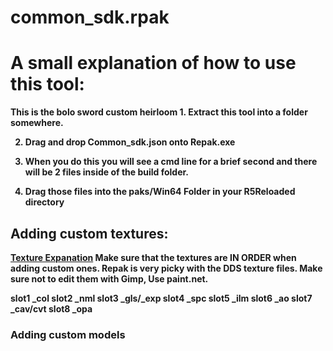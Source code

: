 # common_sdk.rpak
# A small explanation of how to use this tool:
<b>
This is the bolo sword custom heirloom
 <b>
1. Extract this tool into a folder somewhere. <b>

2. Drag and drop Common_sdk.json onto Repak.exe <b>
  
3. When you do this you will see a cmd line for a brief second and there will be 2 files inside of the build folder. <b>
  
4. Drag those files into the paks/Win64 Folder in your R5Reloaded directory <b>
  
## Adding custom textures:

[Texture Expanation](https://github.com/MCLOLSMAN/common_sdk.rpak/blob/main/Texture%2C%20material%20info.txt)
Make sure that the textures are IN ORDER when adding custom ones. <b>
  Repak is very picky with the DDS texture files. Make sure not to edit them with Gimp, Use paint.net.
  
  <b>

slot1 _col
slot2 _nml 
slot3 _gls/_exp
slot4 _spc
slot5 _ilm
slot6 _ao
slot7 _cav/cvt
slot8 _opa

### Adding custom models
